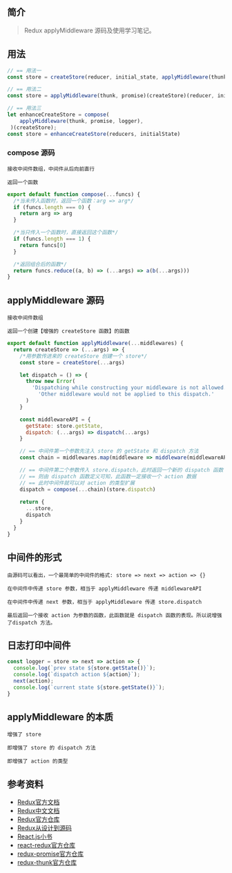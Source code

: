 ## 简介

> Redux applyMiddleware 源码及使用学习笔记。

## 用法

```js
// == 用法一
const store = createStore(reducer, initial_state, applyMiddleware(thunk, promise, logger))

// == 用法二
const store = applyMiddleware(thunk, promise)(createStore)(reducer, initialState)

// == 用法三
let enhanceCreateStore = compose(
    applyMiddleware(thunk, promise, logger),
 )(createStore);
const store = enhanceCreateStore(reducers, initialState)
```

### compose 源码

```text
接收中间件数组，中间件从后向前直行

返回一个函数
```

```js
export default function compose(...funcs) {
  /*当未传入函数时，返回一个函数：arg => arg*/
  if (funcs.length === 0) {
    return arg => arg
  }

  /*当只传入一个函数时，直接返回这个函数*/
  if (funcs.length === 1) {
    return funcs[0]
  }

  /*返回组合后的函数*/
  return funcs.reduce((a, b) => (...args) => a(b(...args)))
}
```

## applyMiddleware 源码

```text
接收中间件数组

返回一个创建【增强的 createStore 函数】的函数
```

```js
export default function applyMiddleware(...middlewares) {
  return createStore => (...args) => {
    /*用参数传进来的 createStore 创建一个 store*/
    const store = createStore(...args)

    let dispatch = () => {
      throw new Error(
        'Dispatching while constructing your middleware is not allowed. ' +
          'Other middleware would not be applied to this dispatch.'
      )
    }

    const middlewareAPI = {
      getState: store.getState,
      dispatch: (...args) => dispatch(...args)
    }

    // == 中间件第一个参数先注入 store 的 getState 和 dispatch 方法
    const chain = middlewares.map(middleware => middleware(middlewareAPI))

    // == 中间件第二个参数传入 store.dispatch，此时返回一个新的 dispatch 函数
    // == 则由 dispatch 函数定义可知，此函数一定接收一个 action 数据
    // == 此时中间件就可以对 action 的类型扩展
    dispatch = compose(...chain)(store.dispatch)
   
    return {
      ...store,
      dispatch
    }
  }
}
```

## 中间件的形式

```text
由源码可以看出，一个最简单的中间件的格式: store => next => action => {}

在中间件中传递 store 参数，相当于 applyMiddleware 传递 middlewareAPI

在中间件中传递 next 参数，相当于 applyMiddleware 传递 store.dispatch

最后返回一个接收 action 为参数的函数，此函数就是 dispatch 函数的表现。所以说增强了dispatch 方法。
```

## 日志打印中间件

```js
const logger = store => next => action => {
  console.log(`prev state ${store.getState()}`);
  console.log(`dispatch action ${action}`);
  next(action);
  console.log(`current state ${store.getState()}`);
}
```

## applyMiddleware 的本质

```text
增强了 store

即增强了 store 的 dispatch 方法

即增强了 action 的类型
```

## 参考资料

- [Redux官方文档](https://redux.js.org/introduction/getting-started)
- [Redux中文文档](http://cn.redux.js.org/)
- [Redux官方仓库](https://github.com/reduxjs/redux)
- [Redux从设计到源码](https://tech.meituan.com/2017/07/14/redux-design-code.html)
- [React.js小书](http://huziketang.mangojuice.top/books/react/lesson30)
- [react-redux官方仓库](https://github.com/reduxjs/react-redux)
- [redux-promise官方仓库](https://github.com/redux-utilities/redux-promise)
- [redux-thunk官方仓库](https://github.com/reduxjs/redux-thunk)
